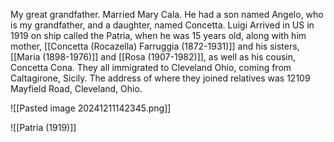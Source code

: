 
My great grandfather. Married Mary Cala. He had a son named Angelo, who is my grandfather, and a daughter, named Concetta. Luigi Arrived in US in 1919 on ship called the Patria, when he was 15 years old, along with him mother, [[Concetta (Rocazella) Farruggia (1872-1931)]] and his sisters, [[Maria (1898-1976)]] and [[Rosa (1907-1982)]], as well as his cousin, Concetta Cona. They all immigrated to Cleveland Ohio, coming from Caltagirone, Sicily.  The address of where they joined relatives was 12109 Mayfield Road, Cleveland, Ohio.

![[Pasted image 20241211142345.png]]

![[Patria (1919)]]